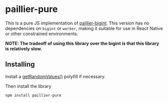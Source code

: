 # paillier-pure

This is a pure JS implementation of [paillier-bigint](https://github.com/juanelas/paillier-bigint). This version has no dependencies on `bigint` or `worker`, making it suitable for use in React Native or other constrained environments.

**NOTE: The tradeoff of using this library over the bigint is that this library is relatively slow.**

## Installing

Install a [getRandomValues()](https://github.com/LinusU/react-native-get-random-values#readme) polyfill if necessary.

Then install the library

```
npm install paillier-pure
```
